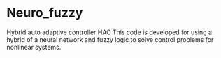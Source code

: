 # Neuro_fuzzy
Hybrid auto adaptive controller HAC
This code is developed for using a hybrid of a neural network and fuzzy logic to solve control problems for nonlinear systems.
